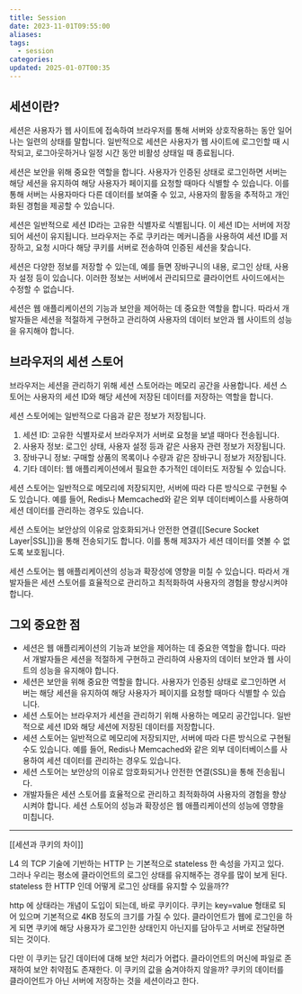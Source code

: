 ```yaml
---
title: Session
date: 2023-11-01T09:55:00
aliases: 
tags:
  - session
categories: 
updated: 2025-01-07T00:35
---
```


## 세션이란?

세션은 사용자가 웹 사이트에 접속하여 브라우저를 통해 서버와 상호작용하는 동안 일어나는 일련의 상태를 말합니다. 일반적으로 세션은 사용자가 웹 사이트에 로그인할 때 시작되고, 로그아웃하거나 일정 시간 동안 비활성 상태일 때 종료됩니다.

세션은 보안을 위해 중요한 역할을 합니다. 사용자가 인증된 상태로 로그인하면 서버는 해당 세션을 유지하여 해당 사용자가 페이지를 요청할 때마다 식별할 수 있습니다. 이를 통해 서버는 사용자마다 다른 데이터를 보여줄 수 있고, 사용자의 활동을 추적하고 개인화된 경험을 제공할 수 있습니다.

세션은 일반적으로 세션 ID라는 고유한 식별자로 식별됩니다. 이 세션 ID는 서버에 저장되어 세션이 유지됩니다. 브라우저는 주로 쿠키라는 메커니즘을 사용하여 세션 ID를 저장하고, 요청 시마다 해당 쿠키를 서버로 전송하여 인증된 세션을 찾습니다.

세션은 다양한 정보를 저장할 수 있는데, 예를 들면 장바구니의 내용, 로그인 상태, 사용자 설정 등이 있습니다. 이러한 정보는 서버에서 관리되므로 클라이언트 사이드에서는 수정할 수 없습니다.

세션은 웹 애플리케이션의 기능과 보안을 제어하는 데 중요한 역할을 합니다. 따라서 개발자들은 세션을 적절하게 구현하고 관리하여 사용자의 데이터 보안과 웹 사이트의 성능을 유지해야 합니다.

## 브라우저의 세션 스토어

브라우저는 세션을 관리하기 위해 세션 스토어라는 메모리 공간을 사용합니다. 세션 스토어는 사용자의 세션 ID와 해당 세션에 저장된 데이터를 저장하는 역할을 합니다.

세션 스토어에는 일반적으로 다음과 같은 정보가 저장됩니다.

1. 세션 ID: 고유한 식별자로서 브라우저가 서버로 요청을 보낼 때마다 전송됩니다.
2. 사용자 정보: 로그인 상태, 사용자 설정 등과 같은 사용자 관련 정보가 저장됩니다.
3. 장바구니 정보: 구매할 상품의 목록이나 수량과 같은 장바구니 정보가 저장됩니다.
4. 기타 데이터: 웹 애플리케이션에서 필요한 추가적인 데이터도 저장될 수 있습니다.

세션 스토어는 일반적으로 메모리에 저장되지만, 서버에 따라 다른 방식으로 구현될 수도 있습니다. 예를 들어, Redis나 Memcached와 같은 외부 데이터베이스를 사용하여 세션 데이터를 관리하는 경우도 있습니다.

세션 스토어는 보안상의 이유로 암호화되거나 안전한 연결([[Secure Socket Layer|SSL]])을 통해 전송되기도 합니다. 이를 통해 제3자가 세션 데이터를 엿볼 수 없도록 보호됩니다.

세션 스토어는 웹 애플리케이션의 성능과 확장성에 영향을 미칠 수 있습니다. 따라서 개발자들은 세션 스토어를 효율적으로 관리하고 최적화하여 사용자의 경험을 향상시켜야 합니다.

## 그외 중요한 점

- 세션은 웹 애플리케이션의 기능과 보안을 제어하는 데 중요한 역할을 합니다. 따라서 개발자들은 세션을 적절하게 구현하고 관리하여 사용자의 데이터 보안과 웹 사이트의 성능을 유지해야 합니다.
- 세션은 보안을 위해 중요한 역할을 합니다. 사용자가 인증된 상태로 로그인하면 서버는 해당 세션을 유지하여 해당 사용자가 페이지를 요청할 때마다 식별할 수 있습니다.
- 세션 스토어는 브라우저가 세션을 관리하기 위해 사용하는 메모리 공간입니다. 일반적으로 세션 ID와 해당 세션에 저장된 데이터를 저장합니다.
- 세션 스토어는 일반적으로 메모리에 저장되지만, 서버에 따라 다른 방식으로 구현될 수도 있습니다. 예를 들어, Redis나 Memcached와 같은 외부 데이터베이스를 사용하여 세션 데이터를 관리하는 경우도 있습니다.
- 세션 스토어는 보안상의 이유로 암호화되거나 안전한 연결(SSL)을 통해 전송됩니다.
- 개발자들은 세션 스토어를 효율적으로 관리하고 최적화하여 사용자의 경험을 향상시켜야 합니다. 세션 스토어의 성능과 확장성은 웹 애플리케이션의 성능에 영향을 미칩니다.

---

[[세션과 쿠키의 차이]]

L4 의 TCP 기술에 기반하는 HTTP 는 기본적으로 stateless 한 속성을 가지고 있다. 그러나 우리는 평소에 클라이언트의 로그인 상태를 유지해주는 경우를 많이 보게 된다. stateless 한 HTTP 인데 어떻게 로그인 상태를 유지할 수 있을까??

http 에 상태라는 개념이 도입이 되는데, 바로 쿠키이다. 쿠키는 key=value 형태로 되어 있으며 기본적으로 4KB 정도의 크기를 가질 수 있다. 클라이언트가 웹에 로그인을 하게 되면 쿠키에 해당 사용자가 로그인한 상태인지 아닌지를 담아두고 서버로 전달하면 되는 것이다.

다만 이 쿠키는 담긴 데이터에 대해 보안 처리가 어렵다. 클라이언트의 머신에 파일로 존재하여 보안 취약점도 존재한다. 이 쿠키의 값을 숨겨야하지 않을까? 쿠키의 데이터를 클라이언트가 아닌 서버에 저장하는 것을 세션이라고 한다.
